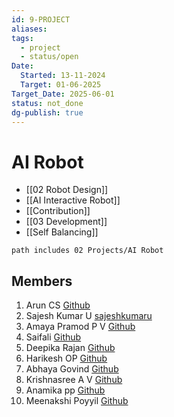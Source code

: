 ```yaml
---
id: 9-PROJECT
aliases: 
tags:
  - project
  - status/open
Date:
  Started: 13-11-2024
  Target: 01-06-2025
Target_Date: 2025-06-01
status: not_done
dg-publish: true
---
```


# AI Robot

- [[02 Robot Design]]
- [[AI Interactive Robot]] 
- [[Contribution]]
- [[03 Development]]
- [[Self Balancing]]

```tasks
path includes 02 Projects/AI Robot
```

## Members

1. Arun CS [Github](https://github.com/aruncs31s)
2. Sajesh Kumar U [sajeshkumaru](https://github.com/sajeshkumaru)  
3. Amaya Pramod P V [Github](https://github.com/AmayaPramod)
4. Saifali [Github](https://github.com/Saifali1256)
5. Deepika Rajan [Github](https://github.com/DEEPIKARAJAN-E)
6. Harikesh OP [Github](https://github.com/harikeshop1989)
7. Abhaya Govind [Github](https://github.com/AbhayaGovind)
8. Krishnasree A V [Github](Krishnasree-A-V) 
9. Anamika pp [Github](https://github.com/isro19692004geck)
10. Meenakshi Poyyil [Github](https://github.com/MeenakshiPoyyil)
